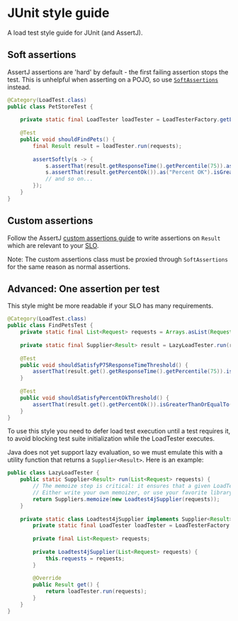 # JUnit style guide

A load test style guide for JUnit (and AssertJ).

## Soft assertions

AssertJ assertions are 'hard' by default - the first failing assertion stops the test. This is unhelpful when asserting on a POJO, so use [`SoftAssertions`](https://joel-costigliola.github.io/assertj/assertj-core-features-highlight.html#soft-assertions) instead.

```java
@Category(LoadTest.class)
public class PetStoreTest {
    
    private static final LoadTester loadTester = LoadTesterFactory.getLoadTester();
    
    @Test
    public void shouldFindPets() {
        final Result result = loadTester.run(requests);
        
        assertSoftly(s -> {
            s.assertThat(result.getResponseTime().getPercentile(75)).as("p75 Response Time").isLessThanOrEqualTo(Duration.ofMillis(500));
            s.assertThat(result.getPercentOk()).as("Percent OK").isGreaterThanOrEqualTo(99.99);
            // and so on...
        });
    }
}
```

## Custom assertions

Follow the AssertJ [custom assertions guide](https://joel-costigliola.github.io/assertj/assertj-core-custom-assertions.html) to write assertions on `Result` which are relevant to your [SLO](../concepts/slo.md).

Note: The custom assertions class must be proxied through `SoftAssertions` for the same reason as normal assertions.

## Advanced: One assertion per test

This style might be more readable if your SLO has many requirements. 

```java
@Category(LoadTest.class)
public class FindPetsTest {
    private static final List<Request> requests = Arrays.asList(Request.get("/"), Request.get("/pets"));
    
    private static final Supplier<Result> result = LazyLoadTester.run(requests);
   
    @Test
    public void shouldSatisfyP75ResponseTimeThreshold() {
        assertThat(result.get().getResponseTime().getPercentile(75)).isLessThanOrEqualTo(Duration.ofMillis(500));
    }
    
    @Test
    public void shouldSatisfyPercentOkThreshold() {
        assertThat(result.get().getPercentOk()).isGreaterThanOrEqualTo(99.99);
    }
}
```

To use this style you need to defer load test execution until a test requires it, to avoid blocking test suite initialization while the LoadTester executes.

Java does not yet support lazy evaluation, so we must emulate this with a utility function that returns a `Supplier<Result>`. Here is an example:

```java
public class LazyLoadTester {
    public static Supplier<Result> run(List<Request> requests) {
        // The memoize step is critical: it ensures that a given LoadTest4jSupplier is only run ONCE.
        // Either write your own memoizer, or use your favorite library.
        return Suppliers.memoize(new Loadtest4jSupplier(requests));
    }
    
    private static class Loadtest4jSupplier implements Supplier<Result> {
        private static final LoadTester loadTester = LoadTesterFactory.getLoadTester();
        
        private final List<Request> requests;
        
        private Loadtest4jSupplier(List<Request> requests) {
            this.requests = requests;
        }
        
        @Override
        public Result get() {
            return loadTester.run(requests);
        }
    }
}
```
